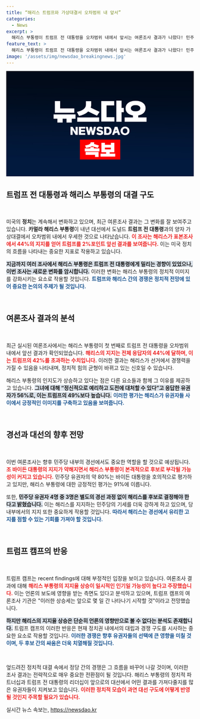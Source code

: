 ```yaml
---
title: “해리스 트럼프와 가상대결서 오차범위 내 앞서”
categories:
  - News
excerpt: >
  해리스 부통령이 트럼프 전 대통령을 오차범위 내에서 앞서는 여론조사 결과가 나왔다! 민주당 내에서 그녀에 대한 지지가 급증하며 대선 레이스가 더욱 흥미진진해지고 있다. 클릭하여 자세한 내용을 확인해보세요!
feature_text: >
  해리스 부통령이 트럼프 전 대통령을 오차범위 내에서 앞서는 여론조사 결과가 나왔다! 민주당 내에서 그녀에 대한 지지가 급증하며 대선 레이스가 더욱 흥미진진해지고 있다. 클릭하여 자세한 내용을 확인해보세요!
image: '/assets/img/newsdao_breakingnews.jpg'
---
```


<p><img src="/assets/img/newsdao_breakingnews.jpg" alt="implanttips 속보" /></p>

<h2 data-ke-size="size26">트럼프 전 대통령과 해리스 부통령의 대결 구도</h2>

<p data-ke-size="size16">&nbsp;</p>

<p>미국의 <b>정치</b>는 계속해서 변화하고 있으며, 최근 여론조사 결과는 그 변화를 잘 보여주고 있습니다. <b>카멀라 해리스 부통령</b>이 내년 대선에서 도널드 <b>트럼프 전 대통령</b>과의 양자 가상대결에서 오차범위 내에서 우세한 것으로 나타났습니다. <b><span style="color: #ee2323;">이 조사는 해리스가 표본조사에서 44%의 지지를 얻어 트럼프를 2%포인트 앞선 결과를 보여줍니다.</span></b> 이는 미국 정치의 흐름을 나타내는 중요한 지표로 작용하고 있습니다. </p>

<p><b><span style="background-color: #21538527;">지금까지 여러 조사에서 해리스 부통령은 트럼프 전 대통령에게 밀리는 경향이 있었으나, 이번 조사는 새로운 변화를 암시합니다.</span></b> 이러한 변화는 해리스 부통령의 정치적 이미지를 강화시키는 요소로 작용할 것입니다. <b><span style="color: #1a5490;">트럼프와 해리스 간의 경쟁은 정치적 전망에 있어 중요한 논의의 주제가 될 것입니다.</span></b></p>

<p data-ke-size="size16">&nbsp;</p>

<h2 data-ke-size="size26">여론조사 결과의 분석</h2>

<p data-ke-size="size16">&nbsp;</p>

<p>최근 실시된 여론조사에서는 해리스 부통령이 첫 번째로 트럼프 전 대통령을 오차범위 내에서 앞선 결과가 확인되었습니다. <b><span style="color: #ee2323;">해리스의 지지는 전체 응답자의 44%에 달하며, 이는 트럼프의 42%를 초과하는 수치입니다.</span></b> 이러한 결과는 해리스가 선거에서 경쟁력을 가질 수 있음을 나타내며, 정치적 힘의 균형이 바뀌고 있는 신호일 수 있습니다. </p>

<p>해리스 부통령의 인지도가 상승하고 있다는 점은 다른 요소들과 함께 그 이유를 제공하고 있습니다. <b><span style="background-color: #21538527;">그녀에 대해 “정신적으로 예리하고 도전에 대처할 수 있다”고 응답한 유권자가 56%로, 이는 트럼프의 49%보다 높습니다.</span></b> <b><span style="color: #1a5490;">이러한 평가는 해리스가 유권자들 사이에서 긍정적인 이미지를 구축하고 있음을 보여줍니다.</span></b></p>

<p data-ke-size="size16">&nbsp;</p>

<h2 data-ke-size="size26">경선과 대선의 향후 전망</h2>

<p data-ke-size="size16">&nbsp;</p>

<p>이번 여론조사는 향후 민주당 내부의 경선에서도 중요한 역할을 할 것으로 예상됩니다. <b><span style="color: #ee2323;">조 바이든 대통령의 지지가 약해지면서 해리스 부통령이 본격적으로 후보로 부각될 가능성이 커지고 있습니다.</span></b> 민주당 유권자의 약 80%는 바이든 대통령을 호의적으로 평가하고 있지만, 해리스 부통령에 대한 긍정적인 평가는 91%에 이릅니다. </p>

<p>또한, <b><span style="background-color: #21538527;">민주당 유권자 4명 중 3명은 별도의 경선 과정 없이 해리스를 후보로 결정해야 한다고 밝혔습니다.</span></b> 이는 해리스를 지지하는 민주당의 기세를 더욱 강하게 하고 있으며, 당 내부에서의 지지 또한 중요하게 작용할 것입니다. <b><span style="color: #1a5490;">따라서 해리스는 경선에서 유리한 고지를 점할 수 있는 기회를 가져야 할 것입니다.</span></b></p>

<p data-ke-size="size16">&nbsp;</p>

<h2 data-ke-size="size26">트럼프 캠프의 반응</h2>

<p data-ke-size="size16">&nbsp;</p>

<p>트럼프 캠프는 recent findings에 대해 부정적인 입장을 보이고 있습니다. 여론조사 결과에 대해 <b><span style="color: #ee2323;">해리스 부통령의 지지율 상승이 일시적인 인기일 가능성이 높다고 주장했습니다.</span></b> 이는 언론의 보도에 영향을 받는 측면도 있다고 분석하고 있으며, 트럼프 캠프의 여론조사 기관은 "이러한 상승세는 앞으로 몇 일 간 나타나기 시작할 것"이라고 전망했습니다. </p>

<p><b><span style="background-color: #21538527;">하지만 해리스의 지지율 상승은 단순히 언론의 영향만으로 볼 수 없다는 분석도 존재합니다.</span></b> 트럼프 캠프의 이러한 반응은 현재 정치권 내에서의 대립과 경쟁 구도를 시사하는 중요한 요소로 작용할 것입니다. <b><span style="color: #1a5490;">이러한 경쟁은 향후 유권자들의 선택에 큰 영향을 미칠 것이며, 두 후보 간의 싸움은 더욱 치열해질 것입니다.</span></b></p>

<p data-ke-size="size16">&nbsp;</p>

<p>엎드려진 정치적 대결 속에서 정당 간의 경쟁은 그 흐름을 바꾸어 나갈 것이며, 이러한 조사 결과는 전략적으로 매우 중요한 전환점이 될 것입니다. 해리스 부통령의 정치적 파트너십과 트럼프 전 대통령의 리더십이 앞으로의 대선에서 어떤 결과를 가져다줄지를 많은 유권자들이 지켜보고 있습니다. <b><span style="color: #ee2323;">이러한 정치적 모습이 과연 대선 구도에 어떻게 반영될 것인지 주목할 필요가 있습니다.</span></b></p>
실시간 뉴스 속보는, <a href="https://newsdao.kr" rel="dofollow">https://newsdao.kr</a>


